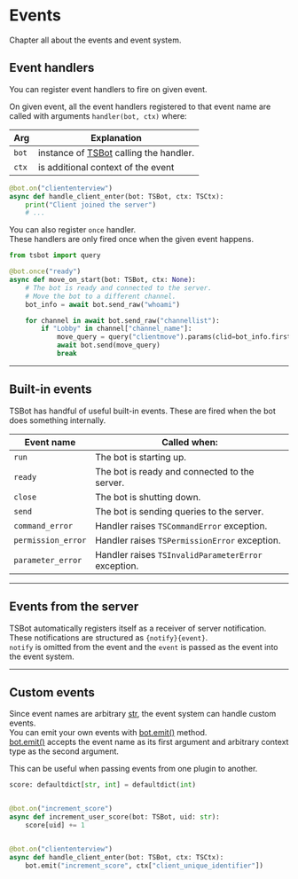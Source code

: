 # Events

Chapter all about the events and event system.

## Event handlers

You can register event handlers to fire on given event.

On given event, all the event handlers registered to that event name are called with arguments `handler(bot, ctx)` where:

| Arg   | Explanation                                               |
| ----- | --------------------------------------------------------- |
| `bot` | instance of [TSBot](tsbot.bot.TSBot) calling the handler. |
| `ctx` | is additional context of the event                        |

```python
@bot.on("cliententerview")
async def handle_client_enter(bot: TSBot, ctx: TSCtx):
    print("Client joined the server")
    # ...
```

You can also register `once` handler.  
These handlers are only fired once when the given event happens.

```python
from tsbot import query

@bot.once("ready")
async def move_on_start(bot: TSBot, ctx: None):
    # The bot is ready and connected to the server.
    # Move the bot to a different channel.
    bot_info = await bot.send_raw("whoami")

    for channel in await bot.send_raw("channellist"):
        if "Lobby" in channel["channel_name"]:
            move_query = query("clientmove").params(clid=bot_info.first["client_id"], cid=channel["cid"])
            await bot.send(move_query)
            break
```

---

## Built-in events

TSBot has handful of useful built-in events. These are fired when the bot does something internally.

| Event name         | Called when:                                        |
| ------------------ | --------------------------------------------------- |
| `run`              | The bot is starting up.                             |
| `ready`            | The bot is ready and connected to the server.       |
| `close`            | The bot is shutting down.                           |
| `send`             | The bot is sending queries to the server.           |
| `command_error`    | Handler raises `TSCommandError` exception.          |
| `permission_error` | Handler raises `TSPermissionError` exception.       |
| `parameter_error`  | Handler raises `TSInvalidParameterError` exception. |

---

## Events from the server

TSBot automatically registers itself as a receiver of server notification.  
These notifications are structured as `{notify}{event}`.  
`notify` is omitted from the event and the `event` is passed as the event into the event system.

---

## Custom events

Since event names are arbitrary [str](str), the event system can handle custom events.  
You can emit your own events with [bot.emit()](tsbot.bot.TSBot.emit) method.  
[bot.emit()](tsbot.bot.TSBot.emit) accepts the event name as its first argument and arbitrary context type as the second argument.

This can be useful when passing events from one plugin to another.

```python
score: defaultdict[str, int] = defaultdict(int)


@bot.on("increment_score")
async def increment_user_score(bot: TSBot, uid: str):
    score[uid] += 1


@bot.on("cliententerview")
async def handle_client_enter(bot: TSBot, ctx: TSCtx):
    bot.emit("increment_score", ctx["client_unique_identifier"])
```
